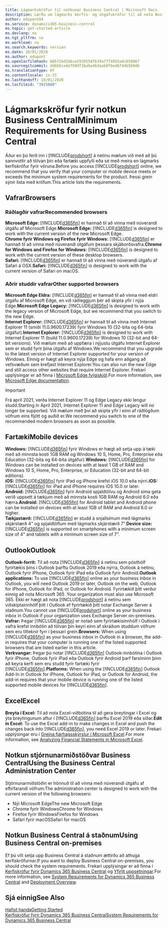 ```yaml
---
title: Lágmarkskröfur til notkunar Business Central | Microsoft Docs
description: Lærðu um lágmarks kerfis- og útgáfukröfur til að nota Business Central á netinu.
author: edupont04
ms.service: dynamics365-business-central
ms.topic: get-started-article
ms.devlang: na
ms.tgt_pltfrm: na
ms.workload: na
ms.search.keywords: version
ms.date: 10/01/2020
ms.author: edupont
ms.openlocfilehash: b8b72ed1b6ce293955df639a77f4955a4c65896f
ms.sourcegitcommit: ddbb5cede750df1baba4b3eab8fbed6744b5b9d6
ms.translationtype: HT
ms.contentlocale: is-IS
ms.lasthandoff: 10/01/2020
ms.locfileid: "3925080"
---
```

# <a name="minimum-requirements-for-using-business-central"></a><span data-ttu-id="3c5b0-103">Lágmarkskröfur fyrir notkun Business Central</span><span class="sxs-lookup"><span data-stu-id="3c5b0-103">Minimum Requirements for Using Business Central</span></span>

<span data-ttu-id="3c5b0-104">Áður en þú ferð inn í [!INCLUDE[prodshort](includes/prodshort.md)] á netinu mælum við með að þú sannvottir að tölvan þín eða fartæki uppfylli eða sé með meira en lágmarks kerfiskröfur fyrir vöruna.</span><span class="sxs-lookup"><span data-stu-id="3c5b0-104">Before you access [!INCLUDE[prodshort](includes/prodshort.md)] online, we recommend that you verify that your computer or mobile device meets or exceeds the minimum system requirements for the product.</span></span> <span data-ttu-id="3c5b0-105">Þessi grein sýnir lista með kröfum.</span><span class="sxs-lookup"><span data-stu-id="3c5b0-105">This article lists the requirements.</span></span>  

## <a name="browsers"></a><span data-ttu-id="3c5b0-106">Vafrar</span><span class="sxs-lookup"><span data-stu-id="3c5b0-106">Browsers</span></span>

### <a name="recommended-browsers"></a><span data-ttu-id="3c5b0-107">Ráðlagðir vafrar</span><span class="sxs-lookup"><span data-stu-id="3c5b0-107">Recommended browsers</span></span>

<span data-ttu-id="3c5b0-108">**Microsoft Edge:** [!INCLUDE[d365fin](includes/d365fin_md.md)] er hannað til að vinna með núverandi útgáfu af Microsoft Edge.</span><span class="sxs-lookup"><span data-stu-id="3c5b0-108">**Microsoft Edge:** [!INCLUDE[d365fin](includes/d365fin_md.md)] is designed to work with the current version of the new Microsoft Edge.</span></span>  
<span data-ttu-id="3c5b0-109">**Chrome fyrir Windows og Firefox fyrir Windows:** [!INCLUDE[d365fin](includes/d365fin_md.md)] er hannað til að vinna með núverandi útgáfum þessara skjáborðsvafra.</span><span class="sxs-lookup"><span data-stu-id="3c5b0-109">**Chrome for Windows and Firefox for Windows:** [!INCLUDE[d365fin](includes/d365fin_md.md)] is designed to work with the current version of these desktop browsers.</span></span>  
<span data-ttu-id="3c5b0-110">**Safari:** [!INCLUDE[d365fin](includes/d365fin_md.md)] er hannað til að vinna með núverandi útgáfu af Safari á OSX.</span><span class="sxs-lookup"><span data-stu-id="3c5b0-110">**Safari:** [!INCLUDE[d365fin](includes/d365fin_md.md)] is designed to work with the current version of Safari on macOS.</span></span>  

### <a name="other-supported-browsers"></a><span data-ttu-id="3c5b0-111">Aðrir studdir vafrar</span><span class="sxs-lookup"><span data-stu-id="3c5b0-111">Other supported browsers</span></span>

<span data-ttu-id="3c5b0-112">**Microsoft Edge Eldra:** [!INCLUDE[d365fin](includes/d365fin_md.md)] er hannað til að vinna með eldri útgáfu af Microsoft Edge, en við ráðleggjum þér að skipta yfir í nýja Edge.</span><span class="sxs-lookup"><span data-stu-id="3c5b0-112">**Microsoft Edge Legacy:** [!INCLUDE[d365fin](includes/d365fin_md.md)] is designed to work with the legacy version of Microsoft Edge, but we recommend that you switch to the new Edge.</span></span>  
<span data-ttu-id="3c5b0-113">**Internet Explorer:** [!INCLUDE[d365fin](includes/d365fin_md.md)] er hannað til að vinna með Internet Explorer 11 (smíði 11.0.9600.17239) fyrir Windows 10 (32-bita og 64-bita útgáfur).</span><span class="sxs-lookup"><span data-stu-id="3c5b0-113">**Internet Explorer:** [!INCLUDE[d365fin](includes/d365fin_md.md)] is designed to work with Internet Explorer 11 (build 11.0.9600.17239) for Windows 10 (32-bit and 64-bit versions).</span></span> <span data-ttu-id="3c5b0-114">Við mælum með að uppfæra í nýjustu útgáfu Internet Explorer sem er studd fyrir þína útgáfu af Windows.</span><span class="sxs-lookup"><span data-stu-id="3c5b0-114">We recommend that you upgrade to the latest version of Internet Explorer supported for your version of Windows.</span></span> <span data-ttu-id="3c5b0-115">Einnig er hægt að keyra nýja Edge og hafa enn aðgang að vefsvæðum sem krefjast Internet Explorer.</span><span class="sxs-lookup"><span data-stu-id="3c5b0-115">You can also run the new Edge and still access other websites that require Internet Explorer.</span></span> <span data-ttu-id="3c5b0-116">Frekari upplýsingar er að finna í [Microsoft Edge fylgiskjöl](/deployedge/edge-ie-mode).</span><span class="sxs-lookup"><span data-stu-id="3c5b0-116">For more information, see [Microsoft Edge documentation](/deployedge/edge-ie-mode).</span></span>

> [!IMPORTANT]
> <span data-ttu-id="3c5b0-117">Frá apríl 2021, verða Internet Explorer 11 og Edge Legacy ekki lengur studd.</span><span class="sxs-lookup"><span data-stu-id="3c5b0-117">Starting in April 2021, Internet Explorer 11 and Edge Legacy will no longer be supported.</span></span> <span data-ttu-id="3c5b0-118">Við mælum með því að skipta yfir í einn af ráðlögðum vöfrum eins fljótt og auðið er.</span><span class="sxs-lookup"><span data-stu-id="3c5b0-118">We recommend you switch to one of the recommended modern browsers as soon as possible.</span></span>

## <a name="mobile-devices"></a><span data-ttu-id="3c5b0-119">Fartæki</span><span class="sxs-lookup"><span data-stu-id="3c5b0-119">Mobile devices</span></span>

<span data-ttu-id="3c5b0-120">**Windows:** [!INCLUDE[d365fin](includes/d365fin_md.md)] fyrir Windows er hægt að setja upp á tæki með að minnsta kosti 1GB RAM og Windows 10 S, Home, Pro, Enterprise eða Education (32-bita og 64-bita útgáfur).</span><span class="sxs-lookup"><span data-stu-id="3c5b0-120">**Windows:** [!INCLUDE[d365fin](includes/d365fin_md.md)] for Windows can be installed on devices with at least 1 GB of RAM and Windows 10 S, Home, Pro, Enterprise, or Education (32-bit and 64-bit editions).</span></span>  
<span data-ttu-id="3c5b0-121">**iOS:** [!INCLUDE[d365fin](includes/d365fin_md.md)] fyrir iPad og iPhone krefst iOS 10.0 eða nýrri.</span><span class="sxs-lookup"><span data-stu-id="3c5b0-121">**iOS:** [!INCLUDE[d365fin](includes/d365fin_md.md)] for iPad and iPhone requires iOS 10.0 or later.</span></span>  
<span data-ttu-id="3c5b0-122">**Android:** [!INCLUDE[d365fin](includes/d365fin_md.md)] fyrir Android spjaldtölvu og Android síma geta verið uppsett á tækjum með að minnsta kosti 1GB RAM og Android 6.0 eða hærra.</span><span class="sxs-lookup"><span data-stu-id="3c5b0-122">**Android:** [!INCLUDE[d365fin](includes/d365fin_md.md)] for Android tablet and Android phone can be installed on devices with at least 1GB of RAM and Android 6.0 or higher.</span></span>  
<span data-ttu-id="3c5b0-123">**Tækjastærð:** [!INCLUDE[d365fin](includes/d365fin_md.md)] er studd á snjallsímum með lágmarks skjárstærð 4" og spjaldtöflum með lágmarks skjárstærð 7".</span><span class="sxs-lookup"><span data-stu-id="3c5b0-123">**Device size:** [!INCLUDE[d365fin](includes/d365fin_md.md)] is supported on smartphones with a minimum screen size of 4" and tablets with a minimum screen size of 7".</span></span>  

## <a name="outlook"></a><span data-ttu-id="3c5b0-124">Outlook</span><span class="sxs-lookup"><span data-stu-id="3c5b0-124">Outlook</span></span>

<span data-ttu-id="3c5b0-125">**Outlook-forrit:** Til að nota [!INCLUDE[d365fin](includes/d365fin_md.md)] á netinu sem pósthólf fyrirtækis þíns í Outlook þarftu Outlook 2019 eða nýrra, Outlook á netinu, Outlook fyrir iPhone, Outlook fyrir iPad eða Outlook fyrir Android.</span><span class="sxs-lookup"><span data-stu-id="3c5b0-125">**Outlook applications:** To use [!INCLUDE[d365fin](includes/d365fin_md.md)] online as your business inbox in Outlook, you will need Outlook 2019 or later, Outlook on the web, Outlook for iPhone, Outlook for iPad, or Outlook for Android.</span></span> <span data-ttu-id="3c5b0-126">Fyrirtækið þitt verður einnig að nota Microsoft 365 .</span><span class="sxs-lookup"><span data-stu-id="3c5b0-126">Your organization must also use Microsoft 365.</span></span> <span data-ttu-id="3c5b0-127">Ekki er hægt að nota [!INCLUDE[prodshort](includes/prodshort.md)] á netinu sem viðskiptainnhólf þitt í Outlook ef fyrirtækið þitt notar Exchange Server á staðnum.</span><span class="sxs-lookup"><span data-stu-id="3c5b0-127">You cannot use [!INCLUDE[prodshort](includes/prodshort.md)] online as your business inbox in Outlook if your organization uses Exchange Server on-premises.</span></span>  
<span data-ttu-id="3c5b0-128">**Vafrar:** Þegar [!INCLUDE[d365fin](includes/d365fin_md.md)] er notað sem fyrirtækisinnhólf í Outlook í vafra krefst innbótin að tölvan þín keyri einn af skráðum studdum vöfrum sem eru tilteknir fyrr í þessari grein.</span><span class="sxs-lookup"><span data-stu-id="3c5b0-128">**Browsers:** When using [!INCLUDE[d365fin](includes/d365fin_md.md)] as your business inbox in Outlook in a browser, the add-in requires that your computer is running one of the listed supported browsers that are listed earlier in this article.</span></span>  
<span data-ttu-id="3c5b0-129">**Verkvangar:** Þegar þú notar [!INCLUDE[d365fin](includes/d365fin_md.md)] Outlook-innbótina í Outlook fyrir iPhone, Outlook fyrir iPad eða Outlook fyrir Android þarf farsíminn þinn að keyra kerfi sem eru studd fyrir fartæki fyrir [!INCLUDE[d365fin](includes/d365fin_md.md)].</span><span class="sxs-lookup"><span data-stu-id="3c5b0-129">**Platforms:** When using the [!INCLUDE[d365fin](includes/d365fin_md.md)] Outlook Add-In in Outlook for iPhone, Outlook for iPad, or Outlook for Android, the add-in requires that your mobile device is running one of the listed supported mobile devices for [!INCLUDE[d365fin](includes/d365fin_md.md)].</span></span>  

## <a name="excel"></a><span data-ttu-id="3c5b0-130">Excel</span><span class="sxs-lookup"><span data-stu-id="3c5b0-130">Excel</span></span>

<span data-ttu-id="3c5b0-131">**Breyta í Excel:** Til að nota Excel-viðbótina til að gera breytingar í Excel og ýta breytingunum aftur í [!INCLUDE[d365fin](includes/d365fin_md.md)] þarftu Excel 2019 eða síðar.</span><span class="sxs-lookup"><span data-stu-id="3c5b0-131">**Edit in Excel:** To use the Excel add-in to make changes in Excel and push the changes back into [!INCLUDE[d365fin](includes/d365fin_md.md)], you need Excel 2019 or later.</span></span> <span data-ttu-id="3c5b0-132">Frekari upplýsingar eru í [Greina fjárhagsskýrslur í Microsoft Excel](finance-analyze-excel.md).</span><span class="sxs-lookup"><span data-stu-id="3c5b0-132">For more information, see [Analyzing Financial Statements in Microsoft Excel](finance-analyze-excel.md).</span></span>  

## <a name="using-the-business-central-administration-center"></a><a name="TAC"></a> <span data-ttu-id="3c5b0-133">Notkun stjórnunarmiðstöðvar Business Central</span><span class="sxs-lookup"><span data-stu-id="3c5b0-133">Using the Business Central Administration Center</span></span>

<span data-ttu-id="3c5b0-134">Stjórnunarmiðstöðin er hönnuð til að vinna með núverandi útgáfu af eftirfarandi vöfrum:</span><span class="sxs-lookup"><span data-stu-id="3c5b0-134">The administration center is designed to work with the current version of the following browsers:</span></span>

- <span data-ttu-id="3c5b0-135">Nýi Microsoft Edge</span><span class="sxs-lookup"><span data-stu-id="3c5b0-135">The new Microsoft Edge</span></span>
- <span data-ttu-id="3c5b0-136">Chrome fyrir Windows</span><span class="sxs-lookup"><span data-stu-id="3c5b0-136">Chrome for Windows</span></span>
- <span data-ttu-id="3c5b0-137">Firefox fyrir Windows</span><span class="sxs-lookup"><span data-stu-id="3c5b0-137">Firefox for Windows</span></span>
- <span data-ttu-id="3c5b0-138">Safari fyrir macOS</span><span class="sxs-lookup"><span data-stu-id="3c5b0-138">Safari for macOS</span></span>

## <a name="using-business-central-on-premises"></a><span data-ttu-id="3c5b0-139">Notkun Business Central á staðnum</span><span class="sxs-lookup"><span data-stu-id="3c5b0-139">Using Business Central on-premises</span></span>

<span data-ttu-id="3c5b0-140">Ef þú vilt setja upp Business Central á staðnum ættirðu að athuga kerfiskröfurnar.</span><span class="sxs-lookup"><span data-stu-id="3c5b0-140">If you want to deploy Business Central on-premises, you should check the system requirements.</span></span> <span data-ttu-id="3c5b0-141">Frekari upplýsingar er að finna í [Kerfiskröfur fyrir Dynamics 365 Business Central](/dynamics365/business-central/dev-itpro/deployment/system-requirement-business-central-v17) og [Yfirlit uppsetningar](/dynamics365/business-central/dev-itpro/deployment/deployment).</span><span class="sxs-lookup"><span data-stu-id="3c5b0-141">For more information, see [System Requirements for Dynamics 365 Business Central](/dynamics365/business-central/dev-itpro/deployment/system-requirement-business-central-v17) and [Deployment Overview](/dynamics365/business-central/dev-itpro/deployment/deployment).</span></span>  

## <a name="see-also"></a><span data-ttu-id="3c5b0-142">Sjá einnig</span><span class="sxs-lookup"><span data-stu-id="3c5b0-142">See Also</span></span>

[<span data-ttu-id="3c5b0-143">Hafist handa</span><span class="sxs-lookup"><span data-stu-id="3c5b0-143">Getting Started</span></span>](product-get-started.md)  
[<span data-ttu-id="3c5b0-144">Kerfiskröfur fyrir Dynamics 365 Business Central</span><span class="sxs-lookup"><span data-stu-id="3c5b0-144">System Requirements for Dynamics 365 Business Central</span></span>](/dynamics365/business-central/dev-itpro/deployment/system-requirement-business-central-v17)  
